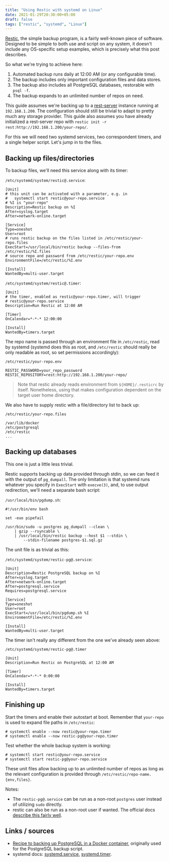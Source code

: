 ```yaml
---
title: "Using Restic with systemd on Linux"
date: 2021-01-29T20:30:00+05:00
draft: false
tags: ["restic", "systemd", "Linux"]
---
```


[Restic][restic], the simple backup program, is a fairly well-known piece of
software. Designed to be simple to both use and script on any system, it doesn't
include any OS-specific setup examples, which is precisely what this post
describes.

<!--more-->

So what we're trying to achieve here:

1. Automated backup runs daily at 12:00 AM (or any configurable time).
2. The backup includes only important configuration files and data stores.
3. The backup also includes all PostgreSQL databases, restorable with `psql -f`.
4. The backup expands to an unlimited number of repos on need.

This guide assumes we're backing up to a [rest-server][rest-server] instance
running at `192.168.1.200`. The configuration should still be trivial to adapt
to pretty much any storage provider. This guide also assumes you have already
initialized a rest-server repo with
`restic init -r rest:http://192.168.1.200/your-repo/`.

For this we will need two systemd services, two correspondent timers, and a
single helper script. Let's jump in to the files.

## Backing up files/directories

To backup files, we'll need this service along with its timer:

`/etc/systemd/system/restic@.service`:

```
[Unit]
# this unit can be activated with a parameter, e.g. in
#   systemctl start restic@your-repo.service
# %I is "your-repo"
Description=Restic backup on %I
After=syslog.target
After=network-online.target

[Service]
Type=oneshot
User=root
# runs restic backup on the files listed in /etc/restic/your-repo.files
ExecStart=/usr/local/bin/restic backup --files-from /etc/restic/%I.files
# source repo and password from /etc/restic/your-repo.env
EnvironmentFile=/etc/restic/%I.env

[Install]
WantedBy=multi-user.target
```

`/etc/systemd/system/restic@.timer`:

```
[Unit]
# the timer, enabled as restic@your-repo.timer, will trigger
# restic@your-repo.service
Description=Run Restic at 12:00 AM

[Timer]
OnCalendar=*-*-* 12:00:00

[Install]
WantedBy=timers.target
```

The repo name is passed through an environment file in `/etc/restic`, read by
systemd (systemd does this as root, and `/etc/restic` should really be only
readable as root, so set permissions accordingly):

`/etc/restic/your-repo.env`

```
RESTIC_PASSWORD=your_repo_password
RESTIC_REPOSITORY=rest:http://192.168.1.200/your-repo/
```

> Note that restic already reads environment from `${HOME}/.resticrc` by itself.
> Nonetheless, using that makes configuration dependent on the target user home
> directory.

We also have to supply restic with a file/directory list to back up:

`/etc/restic/your-repo.files`

```
/var/lib/docker
/etc/postgresql
/etc/restic
...
```

## Backing up databases

This one is just a little less trivial.

Restic supports backing up data provided through stdin, so we can feed it with
the output of `pg_dumpall`. The only limitation is that systemd runs whatever
you specify in `ExecStart` with `execve(3)`, and, to use output redirection,
we'll need a separate bash script:

`/usr/local/bin/pgdump.sh`:

```
#!/usr/bin/env bash

set -euo pipefail

/usr/bin/sudo -u postgres pg_dumpall --clean \
    | gzip --rsyncable \
    | /usr/local/bin/restic backup --host $1 --stdin \
        --stdin-filename postgres-$1.sql.gz
```

The unit file is as trivial as this:

`/etc/systemd/system/restic-pg@.service`:

```
[Unit]
Description=Restic PostgreSQL backup on %I
After=syslog.target
After=network-online.target
After=postgresql.service
Requires=postgresql.service

[Service]
Type=oneshot
User=root
ExecStart=/usr/local/bin/pgdump.sh %I
EnvironmentFile=/etc/restic/%I.env

[Install]
WantedBy=multi-user.target
```

The timer isn't really any different from the one we've already seen above:

`/etc/systemd/system/restic-pg@.timer`

```
[Unit]
Description=Run Restic on PostgreSQL at 12:00 AM

[Timer]
OnCalendar=*-*-* 0:00:00

[Install]
WantedBy=timers.target
```

## Finishing up

Start the timers and enable their autostart at boot. Remember that `your-repo`
is used to expand file paths in `/etc/restic`:

```
# systemctl enable --now restic@your-repo.timer
# systemctl enable --now restic-pg@your-repo.timer
```

Test whether the whole backup system is working:

```
# systemctl start restic@your-repo.service
# systemctl start restic-pg@your-repo.service
```

These unit files allow backing up to an unlimited number of repos as long as the
relevant configuration is provided through `/etc/restic/repo-name.{env,files}`.

Notes:

* The `restic-pg@.service` can be run as a non-root `postgres` user instead of
    utilizing `sudo` directly.
* restic can also be run as a non-root user if wanted. The official docs
    [describe this fairly well][resticnonroot].

## Links / sources

* [Recipe to backing up PostgreSQL in a Docker container][link1], originally
    used for the PostgreSQL backup script.
* systemd docs: [systemd.service][systemd.service],
    [systemd.timer][systemd.timer].

[restic]: https://restic.net
[rest-server]: https://github.com/restic/rest-server
[resticnonroot]: https://restic.readthedocs.io/en/stable/080_examples.html#backing-up-your-system-without-running-restic-as-root
[link1]: https://forum.restic.net/t/recipe-to-snapshot-postgres-container/1707
[systemd.service]: https://www.freedesktop.org/software/systemd/man/systemd.service.html
[systemd.timer]: https://www.freedesktop.org/software/systemd/man/systemd.timer.html
